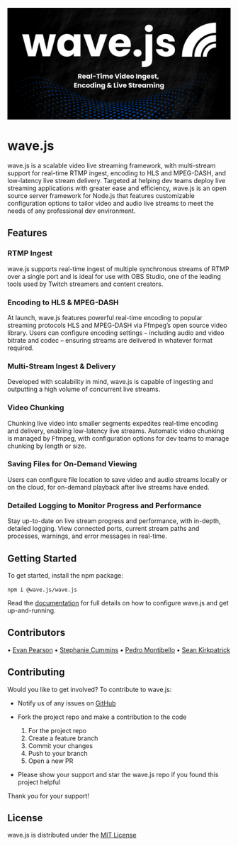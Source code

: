 ![wave.js Banner](https://github.com/oslabs-beta/wavejs/blob/dev/assets/Banner.png?raw=true)

# wave.js

wave.js is a scalable video live streaming framework, with multi-stream support for real-time RTMP ingest, encoding to HLS and MPEG-DASH, and low-latency live stream delivery. Targeted at helping dev teams deploy live streaming applications with greater ease and efficiency, wave.js is an open source server framework for Node.js that features customizable configuration options to tailor video and audio live streams to meet the needs of any professional dev environment.

## Features

### RTMP Ingest

wave.js supports real-time ingest of multiple synchronous streams of RTMP over a single port and is ideal for use with OBS Studio, one of the leading tools used by Twitch streamers and content creators.

### Encoding to HLS & MPEG-DASH

At launch, wave.js features powerful real-time encoding to popular streaming protocols HLS and MPEG-DASH via Ffmpeg’s open source video library. Users can configure encoding settings – including audio and video bitrate and codec – ensuring streams are delivered in whatever format required.

### Multi-Stream Ingest & Delivery

Developed with scalability in mind, wave.js is capable of ingesting and outputting a high volume of concurrent live streams.

### Video Chunking

Chunking live video into smaller segments expedites real-time encoding and delivery, enabling low-latency live streams. Automatic video chunking is managed by Ffmpeg, with configuration options for dev teams to manage chunking by length or size.

### Saving Files for On-Demand Viewing

Users can configure file location to save video and audio streams locally or on the cloud, for on-demand playback after live streams have ended.

### Detailed Logging to Monitor Progress and Performance

Stay up-to-date on live stream progress and performance, with in-depth, detailed logging. View connected ports, current stream paths and processes, warnings, and error messages in real-time.

## Getting Started

To get started, install the npm package:

`npm i @wave.js/wave.js`

Read the [documentation](https://github.com/oslabs-beta/wavejs/tree/dev/documentation) for full details on how to configure wave.js and get up-and-running.

## Contributors

• [Evan Pearson](https://github.com/parsnbl)
• [Stephanie Cummins](https://github.com/StephCummins)
• [Pedro Montibello](https://github.com/PMontibello)
• [Sean Kirkpatrick](https://github.com/kirkpatricksk)

## Contributing

Would you like to get involved? To contribute to wave.js:

- Notify us of any issues on [GitHub](https://github.com/oslabs-beta/wavejs/issues)

- Fork the project repo and make a contribution to the code

  1. For the project repo
  2. Create a feature branch
  3. Commit your changes
  4. Push to your branch
  5. Open a new PR

- Please show your support and star the wave.js repo if you found this project helpful

Thank you for your support!

## License

wave.js is distributed under the [MIT License](https://github.com/oslabs-beta/wavejs/blob/dev/LICENSE)

